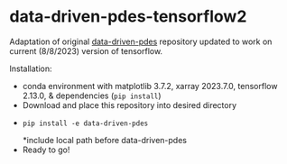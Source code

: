 # data-driven-pdes-tensorflow2
Adaptation of original [data-driven-pdes](https://github.com/JiaweiZhuang/data-driven-pdes/tree/master) repository updated to work on current (8/8/2023) version of tensorflow. 
  
Installation:
- conda environment with matplotlib 3.7.2, xarray 2023.7.0, tensorflow 2.13.0, & dependencies (```pip install```)
- Download and place this repository into desired directory
- ```
  pip install -e data-driven-pdes
  ```
  *include local path before data-driven-pdes
- Ready to go!
